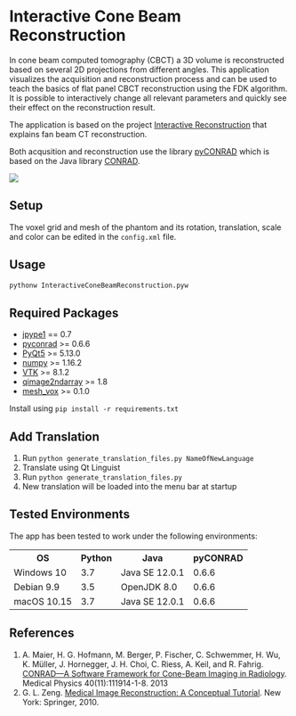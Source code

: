 # Interactive Cone Beam Reconstruction

In cone beam computed tomography (CBCT) a 3D volume is reconstructed based on several 2D projections from different angles.
This application visualizes the acquisition and reconstruction process and can be used to teach the basics of flat panel CBCT reconstruction using the FDK algorithm.
It is possible to interactively change all relevant parameters and quickly see their effect on the reconstruction result.

The application is based on the project 
[Interactive Reconstruction](https://github.com/alPreuhs/InteractiveReconstruction) 
that explains fan beam CT reconstruction.

Both acqusition and reconstruction use the library 
[pyCONRAD](https://git5.cs.fau.de/PyConrad/pyCONRAD)
which is based on the Java library 
[CONRAD](https://github.com/akmaier/CONRAD).

![](https://github.com/qi55wyqu/InteractiveConeBeamReconstruction/blob/master/gui.png "")

## Setup
The voxel grid and mesh of the phantom and its rotation, translation, scale and color can be edited in the 
```config.xml```
file.

## Usage
``` bash
pythonw InteractiveConeBeamReconstruction.pyw
```

## Required Packages
* [jpype1](https://github.com/jpype-project/jpype) == 0.7
* [pyconrad](https://git5.cs.fau.de/PyConrad/pyCONRAD) >= 0.6.6
* [PyQt5](https://pypi.org/project/PyQt5/) >= 5.13.0
* [numpy](https://github.com/numpy/numpy) >= 1.16.2
* [VTK](https://pypi.org/project/vtk/) >= 8.1.2
* [qimage2ndarray](https://github.com/hmeine/qimage2ndarray) >= 1.8
* [mesh_vox](https://github.com/Septaris/mesh_vox.git) >= 0.1.0

Install using ````pip install -r requirements.txt````


## Add Translation
1. Run ````python generate_translation_files.py NameOfNewLanguage````
2. Translate using Qt Linguist
3. Run ````python generate_translation_files.py````
4. New translation will be loaded into the menu bar at startup

## Tested Environments
The app has been tested to work under the following environments:

<table>
<tr>
    <th>OS</th>
    <th>Python</th>
    <th>Java</th>
    <th>pyCONRAD</th>
</tr>
<tr>
    <td>Windows 10</td> 
    <td>3.7</td> 
    <td>Java SE 12.0.1</td>
    <td>0.6.6</td>
</tr>
<tr>
    <td>Debian 9.9</td> 
    <td>3.5</td> 
    <td>OpenJDK 8.0</td>
    <td>0.6.6</td>
</tr>
<tr>
    <td>macOS 10.15</td> 
    <td>3.7</td> 
    <td>Java SE 12.0.1</td>
    <td>0.6.6</td>
</tr>
</table>

## References
1. A. Maier, H. G. Hofmann, M. Berger, P. Fischer, C. Schwemmer, H. Wu, K. Müller, J. Hornegger, J. H. Choi, C. Riess, A. Keil, and R. Fahrig. 
[CONRAD—A Software Framework for Cone-Beam Imaging in Radiology](https://www.researchgate.net/profile/Jang_Hwan_Choi/publication/259250711_CONRAD-A_software_framework_for_cone-beam_imaging_in_radiology/links/56a22edc08ae24f62705e08b.pdf). 
Medical Physics 40(11):111914-1-8. 2013
2. G. L. Zeng. 
[Medical Image Reconstruction: A Conceptual Tutorial](https://www.springer.com/de/book/9783642053689). 
New York: Springer, 2010.
